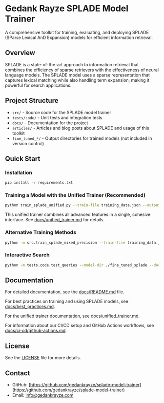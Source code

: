 # Gedank Rayze SPLADE Model Trainer

A comprehensive toolkit for training, evaluating, and deploying SPLADE (SParse Lexical AnD Expansion) models for
efficient information retrieval.

## Overview

SPLADE is a state-of-the-art approach to information retrieval that combines the efficiency of sparse retrievers with
the effectiveness of neural language models. The SPLADE model uses a sparse representation that captures lexical
matching while also handling term expansion, making it powerful for search applications.

## Project Structure

- `src/` - Source code for the SPLADE model trainer
- `tests/code/` - Unit tests and integration tests
- `docs/` - Documentation for the project
- `articles/` - Articles and blog posts about SPLADE and usage of this toolkit
- `fine_tuned_*/` - Output directories for trained models (not included in version control)

## Quick Start

### Installation

```bash
pip install -r requirements.txt
```

### Training a Model with the Unified Trainer (Recommended)

```bash
python train_splade_unified.py --train-file training_data.json --output-dir ./fine_tuned_splade --mixed-precision
```

This unified trainer combines all advanced features in a single, cohesive interface. See [docs/unified_trainer.md](docs/unified_trainer.md) for details.

### Alternative Training Methods

```bash
python -m src.train_splade_mixed_precision --train-file training_data.json --output-dir ./fine_tuned_splade --mixed-precision
```

### Interactive Search

```bash
python -m tests.code.test_queries --model-dir ./fine_tuned_splade --docs-file documents.json
```

## Documentation

For detailed documentation, see the [docs/README.md](docs/README.md) file.

For best practices on training and using SPLADE models, see [docs/best_practices.md](docs/best_practices.md).

For the unified trainer documentation, see [docs/unified_trainer.md](docs/unified_trainer.md).

For information about our CI/CD setup and GitHub Actions workflows, see [docs/ci-cd/github-actions.md](docs/ci-cd/github-actions.md).

## License

See the [LICENSE](LICENSE) file for more details.

## Contact

- GitHub: [https://github.com/gedankrayze/splade-model-trainer](https://github.com/gedankrayze/splade-model-trainer)
- Email: info@gedankrayze.com
